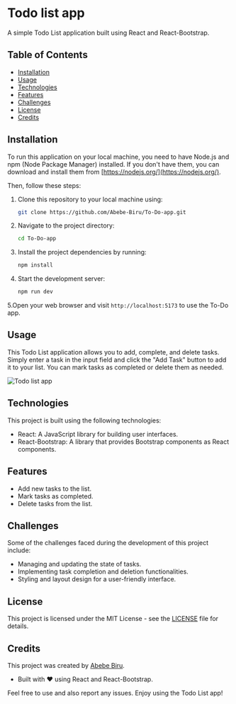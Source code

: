 # Todo list app

A simple Todo List application built using React and React-Bootstrap.

## Table of Contents

- [Installation](#installation)
- [Usage](#usage)
- [Technologies](#technologies)
- [Features](#features)
- [Challenges](#challenges)
- [License](#license)
- [Credits](#credits)

<a name="installation"></a>

## Installation

To run this application on your local machine, you need to have Node.js and npm (Node Package Manager) installed. If you don't have them, you can download and install them from [https://nodejs.org/](https://nodejs.org/).

Then, follow these steps:

1. Clone this repository to your local machine using:

   ```bash
   git clone https://github.com/Abebe-Biru/To-Do-app.git
2. Navigate to the project directory:

   ```bash
   cd To-Do-app
3. Install the project dependencies by running:

   ```bash
   npm install
4. Start the development server:

   ```bash
   npm run dev

5.Open your web browser and visit `http://localhost:5173` to use the To-Do app.

<a name="usage"></a>

## Usage

This Todo List application allows you to add, complete, and delete tasks. Simply enter a task in the input field and click the "Add Task" button to add it to your list. You can mark tasks as completed or delete them as needed.

![Todo list app](https://i.imgur.com/xeXzVAm.png)

<a name="technologies"></a>

## Technologies

This project is built using the following technologies:

- React: A JavaScript library for building user interfaces.
- React-Bootstrap: A library that provides Bootstrap components as React components.

<a name="features"></a>

## Features

- Add new tasks to the list.
- Mark tasks as completed.
- Delete tasks from the list.

<a name="challenges"></a>

## Challenges

Some of the challenges faced during the development of this project include:

- Managing and updating the state of tasks.
- Implementing task completion and deletion functionalities.
- Styling and layout design for a user-friendly interface.

<a name="license"></a>

## License

This project is licensed under the MIT License - see the [LICENSE](LICENSE) file for details.

<a name="credits"></a>

## Credits

This project was created by [Abebe Biru](https://www.linkedin.com/in/abebe-biru/).

- Built with ❤️ using React and React-Bootstrap.

Feel free to use and also report any issues. Enjoy using the Todo List app!
